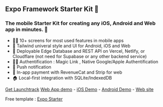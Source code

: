 ## Expo Framework Starter Kit 🚀

### The mobile Starter Kit for creating any iOS, Android and Web app in minutes.  🚀

- 🙋‍♀️ 10+ screens for most used features in mobile apps
- 🌈 Tailwind univeral style and UI for Android, iOS and Web
- 💽 Deployable Edge Database and REST API on Vercel, Netlify, or Cloudflare (not need for Supabase or any other backend service)
- 👩‍💻 Authentification : Magic Link , Native Google/Apple Authentification
- 🍿 Push notification
- 🧙 In-app payment with RevenueCat and Strip for web
- 🏠 Local-first integration with SQLite/IndexedDB


[Get Launchtrack]( https://launchtrack.dev) [Web App demo]( https://demo.launchtrack.dev) - [iOS Demo](https://appetize.io/app/norj4dwprifbk2dab5dfo6n2xq) - [Android Demo](https://appetize.io/app/cog3kwzczzchuy573agrthxrke) - [Web site]( https://launchtrack.dev)


Free template : 
[Expo Starter](https://github.com/launchtrack/expo-starter)
